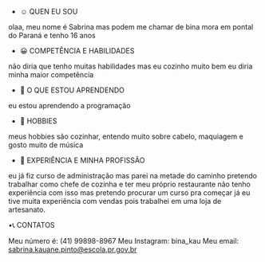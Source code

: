 - ☺️ QUEN EU SOU 

 olaa, meu nome é Sabrina mas podem me chamar de bina mora em pontal do Paraná e tenho 16 anos

- 😀 COMPETÊNCIA E HABILIDADES 

 não diria que tenho muitas habilidades mas eu cozinho muito bem eu diria minha maior competência 

- 📝 O QUE ESTOU APRENDENDO 

 eu estou aprendendo a programação 

- 📍 HOBBIES 

meus hobbies são cozinhar, entendo muito sobre cabelo, maquiagem e gosto muito de música 

- 💯 EXPERIÊNCIA E MINHA PROFISSÃO 

 eu já fiz curso de administração mas parei na metade do caminho pretendo trabalhar como chefe de cozinha e ter meu próprio restaurante não tenho experiência com isso mas pretendo procurar um curso pra começar já eu tive muita experiência com vendas pois trabalhei em uma loja de artesanato. 

  •📞 CONTATOS
 
 Meu número é: (41) 99898-8967
 Meu Instagram: bina_kau
 Meu email: sabrina.kauane.pinto@escola.pr.gov.br
